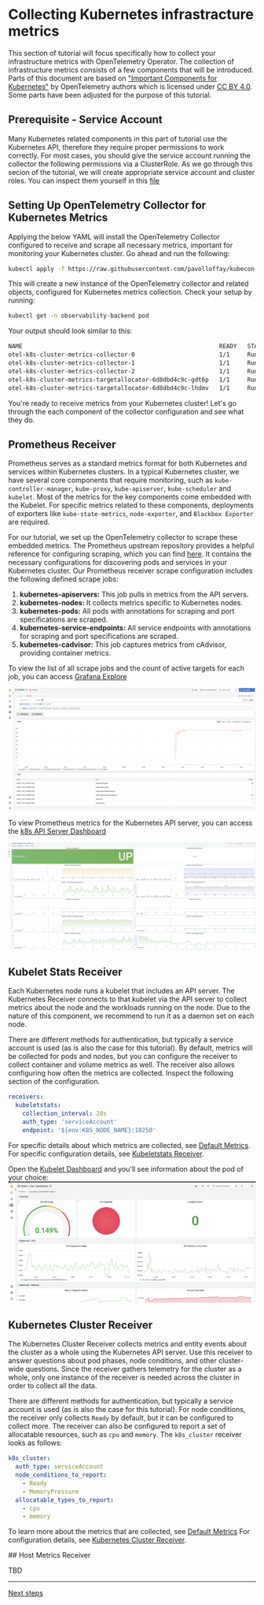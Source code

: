 # Collecting Kubernetes infrastracture metrics

This section of tutorial will focus specifically how to collect your infrastructure metrics with OpenTelemetry Operator. The collection of infrastructure metrics consists of a few components that will be introduced. Parts of this document are based on ["Important Components for Kubernetes"](https://opentelemetry.io/docs/kubernetes/collector/components/) by OpenTelemetry authors which is licensed under [CC BY 4.0](https://creativecommons.org/licenses/by/4.0/). Some parts have been adjusted for the purpose of this tutorial.

## Prerequisite - Service Account

Many Kubernetes related components in this part of tutorial use the Kubernetes API, therefore they require proper permissions to work correctly. For most cases, you should give the service account running the collector the following permissions via a ClusterRole. As we go through this secion of the tutorial, we will create appropriate service account and cluster roles. You can inspect them yourself in this [file](backend/06-collector-k8s-cluster-metrics.yaml)

## Setting Up OpenTelemetry Collector for Kubernetes Metrics

Applying the below YAML will install the OpenTelemetry Collector configured to receive and scrape all necessary metrics, important for monitoring your Kubernetes cluster. Go ahead and run the following:

```bash
kubectl apply -f https://raw.githubusercontent.com/pavolloffay/kubecon-na-2023-opentelemetry-kubernetes-metrics-tutorial/main/backend/06-collector-k8s-cluster-metrics.yaml
```

This will create a new instance of the OpenTelemetry collector and related objects, configured for Kubernetes metrics collection. Check your setup by running:

```bash
kubectl get -n observability-backend pod
```

Your output should look similar to this:

```bash
NAME                                                        READY   STATUS    RESTARTS   AGE
otel-k8s-cluster-metrics-collector-0                        1/1     Running   0          7s
otel-k8s-cluster-metrics-collector-1                        1/1     Running   0          7s
otel-k8s-cluster-metrics-collector-2                        1/1     Running   0          7s
otel-k8s-cluster-metrics-targetallocator-6d8dbd4c9c-gdt6p   1/1     Running   0          7s
otel-k8s-cluster-metrics-targetallocator-6d8dbd4c9c-lhdmv   1/1     Running   0          7s
```

You're ready to receive metrics from your Kubernetes cluster! Let's go through the each component of the collector configuration and see what they do.

## Prometheus Receiver

Prometheus serves as a standard metrics format for both Kubernetes and services within Kubernetes clusters. In a typical Kubernetes cluster, we have several core components that require monitoring, such as `kube-controller-manager`, `kube-proxy`, `kube-apiserver`, `kube-scheduler` and `kubelet`. Most of the metrics for the key components come embedded with the Kubelet. For specific metrics related to these components, deployments of exporters like `kube-state-metrics`, `node-exporter`, and `Blackbox Exporter` are required. 

For our tutorial, we set up the OpenTelemetry collector to scrape these embedded metrics. The Prometheus upstream repository provides a helpful reference for configuring scraping, which you can find [here](https://raw.githubusercontent.com/prometheus/prometheus/main/documentation/examples/prometheus-kubernetes.yml). It contains the necessary configurations for discovering pods and services in your Kubernetes cluster. Our Prometheus receiver scrape configuration includes the following defined scrape jobs: 

1. **kubernetes-apiservers:** This job pulls in metrics from the API servers.
2. **kubernetes-nodes:** It collects metrics specific to Kubernetes nodes.
3. **kubernetes-pods:** All pods with annotations for scraping and port specifications are scraped.
4. **kubernetes-service-endpoints:** All service endpoints with annotations for scraping and port specifications are scraped.
5. **kubernetes-cadvisor:** This job captures metrics from cAdvisor, providing container metrics.

To view the list of all scrape jobs and the count of active targets for each job, you can access [Grafana Explore](http://localhost:8080/grafana/explore?orgId=1&left=%7B%22datasource%22:%22PA58DA793C7250F1B%22,%22queries%22:%5B%7B%22refId%22:%22A%22,%22datasource%22:%7B%22type%22:%22prometheus%22,%22uid%22:%22PA58DA793C7250F1B%22%7D,%22editorMode%22:%22code%22,%22expr%22:%22count%28up%29%20by%20%28job%29%22,%22legendFormat%22:%22__auto%22,%22range%22:true,%22instant%22:true%7D%5D,%22range%22:%7B%22from%22:%22now-1h%22,%22to%22:%22now%22%7D%7D) 

![](./images/grafana-metrics-k8s-scrape-jobs.jpg)

To view Prometheus metrics for the Kubernetes API server, you can access the [k8s API Server Dashboard](http://localhost:8080/grafana/d/k8s_system_apisrv/kubernetes-system-api-server?orgId=1)

![](./images/grafana-metrics-k8s-api-server.jpg)

## Kubelet Stats Receiver

Each Kubernetes node runs a kubelet that includes an API server. The Kubernetes Receiver connects to that kubelet via the API server to collect metrics about the node and the workloads running on the node. Due to the nature of this component, we recommend to run it as a daemon set on each node.

There are different methods for authentication, but typically a service account is used (as is also the case for this tutorial). By default, metrics will be collected for pods and nodes, but you can configure the receiver to collect container and volume metrics as well. The receiver also allows configuring how often the metrics are collected. Inspect the following section of the configuration.

```yaml
receivers:
  kubeletstats:
    collection_interval: 20s
    auth_type: 'serviceAccount'
    endpoint: '${env:K8S_NODE_NAME}:10250'
```

For specific details about which metrics are collected, see
[Default Metrics](https://github.com/open-telemetry/opentelemetry-collector-contrib/blob/main/receiver/kubeletstatsreceiver/documentation.md).
For specific configuration details, see
[Kubeletstats Receiver](https://github.com/open-telemetry/opentelemetry-collector-contrib/blob/main/receiver/kubeletstatsreceiver).

Open the [Kubelet Dashboard](http://localhost:8080/grafana/d/qJfRfcsVk/otel-kubeletstats?orgId=1) and you'll see information about the pod of your choice:
![](./images/grafana-metrics-kubelet.png)

## Kubernetes Cluster Receiver

The Kubernetes Cluster Receiver collects metrics and entity events about the
cluster as a whole using the Kubernetes API server. Use this receiver to answer
questions about pod phases, node conditions, and other cluster-wide questions.
Since the receiver gathers telemetry for the cluster as a whole, only one
instance of the receiver is needed across the cluster in order to collect all
the data.

There are different methods for authentication, but typically a service account
is used (as is also the case for this tutorial). For node conditions, the receiver only collects `Ready` by default, but it can
be configured to collect more. The receiver can also be configured to report a
set of allocatable resources, such as `cpu` and `memory`. The `k8s_cluster` receiver looks as follows:

```yaml
k8s_cluster:
  auth_type: serviceAccount
  node_conditions_to_report:
    - Ready
    - MemoryPressure
  allocatable_types_to_report:
    - cpu
    - memory
```

To learn more about the metrics that are collected, see
[Default Metrics](https://github.com/open-telemetry/opentelemetry-collector-contrib/blob/main/receiver/k8sclusterreceiver/documentation.md)
For configuration details, see
[Kubernetes Cluster Receiver](https://github.com/open-telemetry/opentelemetry-collector-contrib/tree/main/receiver/k8sclusterreceiver).

## Host Metrics Receiver

TBD

---
[Next steps](./07-correlation.md)
